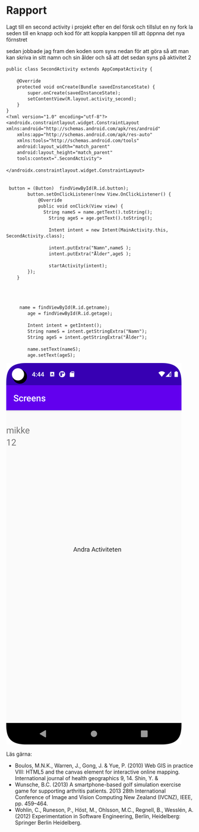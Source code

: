 
# Rapport

Lagt till en second activity i projekt efter en del försk och tillslut en ny fork
la seden till en knapp och kod för att koppla kanppen till att öppnna det nya förnstret

sedan jobbade jag fram den koden som syns nedan för att göra så att man kan skriva in sitt namn och sin ålder
och så att det sedan syns på aktivitet 2
```
public class SecondActivity extends AppCompatActivity {

    @Override
    protected void onCreate(Bundle savedInstanceState) {
        super.onCreate(savedInstanceState);
        setContentView(R.layout.activity_second);
    }
}
<?xml version="1.0" encoding="utf-8"?>
<androidx.constraintlayout.widget.ConstraintLayout xmlns:android="http://schemas.android.com/apk/res/android"
    xmlns:app="http://schemas.android.com/apk/res-auto"
    xmlns:tools="http://schemas.android.com/tools"
    android:layout_width="match_parent"
    android:layout_height="match_parent"
    tools:context=".SecondActivity">

</androidx.constraintlayout.widget.ConstraintLayout>


 button = (Button)  findViewById(R.id.button);
        button.setOnClickListener(new View.OnClickListener() {
            @Override
            public void onClick(View view) {
              String nameS = name.getText().toString();
                String ageS = age.getText().toString();

                Intent intent = new Intent(MainActivity.this, SecondActivity.class);

                intent.putExtra("Namn",nameS );
                intent.putExtra("Ålder",ageS );

                startActivity(intent);
        });
    }

  
 
    
     name = findViewById(R.id.getname);
        age = findViewById(R.id.getage);

        Intent intent = getIntent();
        String nameS = intent.getStringExtra("Namn");
        String ageS = intent.getStringExtra("Ålder");

        name.setText(nameS);
        age.setText(ageS);
```




![](Screenshot_20230425_164503.png)

Läs gärna:

- Boulos, M.N.K., Warren, J., Gong, J. & Yue, P. (2010) Web GIS in practice VIII: HTML5 and the canvas element for interactive online mapping. International journal of health geographics 9, 14. Shin, Y. &
- Wunsche, B.C. (2013) A smartphone-based golf simulation exercise game for supporting arthritis patients. 2013 28th International Conference of Image and Vision Computing New Zealand (IVCNZ), IEEE, pp. 459–464.
- Wohlin, C., Runeson, P., Höst, M., Ohlsson, M.C., Regnell, B., Wesslén, A. (2012) Experimentation in Software Engineering, Berlin, Heidelberg: Springer Berlin Heidelberg.
